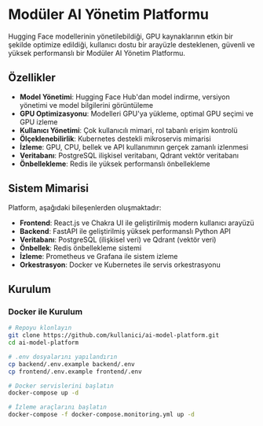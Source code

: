 # Modüler AI Yönetim Platformu

Hugging Face modellerinin yönetilebildiği, GPU kaynaklarının etkin bir şekilde optimize edildiği, kullanıcı dostu bir arayüzle desteklenen, güvenli ve yüksek performanslı bir Modüler AI Yönetim Platformu.

## Özellikler

- **Model Yönetimi**: Hugging Face Hub'dan model indirme, versiyon yönetimi ve model bilgilerini görüntüleme
- **GPU Optimizasyonu**: Modelleri GPU'ya yükleme, optimal GPU seçimi ve GPU izleme
- **Kullanıcı Yönetimi**: Çok kullanıcılı mimari, rol tabanlı erişim kontrolü
- **Ölçeklenebilirlik**: Kubernetes destekli mikroservis mimarisi
- **İzleme**: GPU, CPU, bellek ve API kullanımının gerçek zamanlı izlenmesi
- **Veritabanı**: PostgreSQL ilişkisel veritabanı, Qdrant vektör veritabanı
- **Önbellekleme**: Redis ile yüksek performanslı önbellekleme

## Sistem Mimarisi

Platform, aşağıdaki bileşenlerden oluşmaktadır:

- **Frontend**: React.js ve Chakra UI ile geliştirilmiş modern kullanıcı arayüzü
- **Backend**: FastAPI ile geliştirilmiş yüksek performanslı Python API
- **Veritabanı**: PostgreSQL (ilişkisel veri) ve Qdrant (vektör veri)
- **Önbellek**: Redis önbellekleme sistemi
- **İzleme**: Prometheus ve Grafana ile sistem izleme
- **Orkestrasyon**: Docker ve Kubernetes ile servis orkestrasyonu

## Kurulum

### Docker ile Kurulum

```bash
# Repoyu klonlayın
git clone https://github.com/kullanici/ai-model-platform.git
cd ai-model-platform

# .env dosyalarını yapılandırın
cp backend/.env.example backend/.env
cp frontend/.env.example frontend/.env

# Docker servislerini başlatın
docker-compose up -d

# İzleme araçlarını başlatın
docker-compose -f docker-compose.monitoring.yml up -d